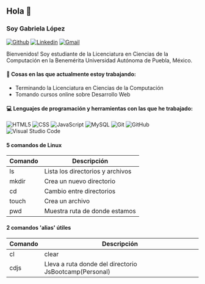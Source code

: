 ## Hola 👋 
### Soy Gabriela López

[![Github](https://img.shields.io/badge/-Github-000?style=flat&logo=Github&logoColor=white)](https://github.com/lhdez-gaby)
[![Linkedin](https://img.shields.io/badge/-LinkedIn-blue?style=flat&logo=Linkedin&logoColor=white)](https://www.linkedin.com/in/lhdez-gaby/)
[![Gmail](https://img.shields.io/badge/-Gmail-c14438?style=flat&logo=Gmail&logoColor=white)](mailto:lhdez.gaby@gmail.com)

Bienvenidos! Soy estudiante de la Licenciatura en Ciencias de la Computación en la Benemérita Universidad Autónoma de Puebla, México.  


#### 🌱 Cosas en las que actualmente estoy trabajando: 
- Terminando la Licenciatura en Ciencias de la Computación  
- Tomando cursos online sobre Desarrollo Web

#### :computer: Lenguajes de programación y herramientas con las que he trabajado: 
  ![HTML5](https://img.shields.io/badge/-HTML5-333333?style=flat&logo=HTML5)
  ![CSS](https://img.shields.io/badge/-CSS-333333?style=flat&logo=CSS3&logoColor=1572B6)
  ![JavaScript](https://img.shields.io/badge/-JavaScript-333333?style=flat&logo=javascript)
  ![MySQL](https://img.shields.io/badge/-MySQL-333333?style=flat&logo=mysql)
  ![Git](https://img.shields.io/badge/-Git-333333?style=flat&logo=git)
  ![GitHub](https://img.shields.io/badge/-GitHub-333333?style=flat&logo=github)
  ![Visual Studio Code](https://img.shields.io/badge/-Visual%20Studio%20Code-333333?style=flat&logo=visual-studio-code&logoColor=007ACC)
  <!--
  Proximamente
  ![Bootstrap](https://img.shields.io/badge/-Bootstrap-333333?style=flat&logo=bootstrap&logoColor=563D7C)
  ![Node.js](https://img.shields.io/badge/-Node.js-333333?style=flat&logo=node.js)
  ![React](https://img.shields.io/badge/-React-333333?style=flat&logo=react)
  -->

#### 5 comandos de Linux

  |Comando | Descripción                      |
  |--------|----------------------------------|
  | ls     | Lista los directorios y archivos |
  | mkdir  | Crea un nuevo directorio         |
  | cd     | Cambio entre directorios         |
  | touch  | Crea un archivo                  |
  | pwd    | Muestra ruta de donde estamos    |

  #### 2 comandos 'alias' útiles

  |Comando | Descripción                                            |
  |--------|--------------------------------------------------------|
  | cl     | clear                                                  | 
  | cdjs   | Lleva a ruta donde del directorio JsBootcamp(Personal) |
